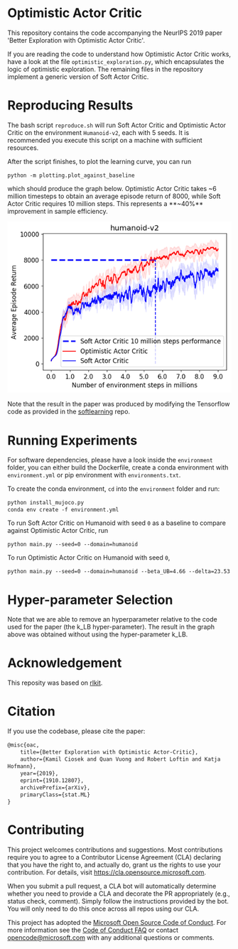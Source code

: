 # Optimistic Actor Critic

This repository contains the code accompanying the NeurIPS 2019 paper 'Better Exploration with Optimistic Actor Critic'.

If you are reading the code to understand how Optimistic Actor Critic works, have a look at the file ```optimistic_exploration.py```, which encapsulates the logic of optimistic exploration. The remaining files in the repository implement a generic version of Soft Actor Critic.

# Reproducing Results

The bash script ```reproduce.sh``` will run Soft Actor Critic and Optimistic Actor Critic on the environment ```Humanoid-v2```, each with 5 seeds. It is recommended you execute this script on a machine with sufficient resources.

After the script finishes, to plot the learning curve, you can run

```
python -m plotting.plot_against_baseline
```

which should produce the graph below. Optimistic Actor Critic takes ~6 million timesteps to obtain an average episode return of 8000, while Soft Actor Critic requires 10 million steps. This represents a **~40%** improvement in sample efficiency.

![oac_vs_sac](humanoid-v2_formal_fig_True.png)

Note that the result in the paper was produced by modifying the Tensorflow code as provided in the [softlearning](https://github.com/rail-berkeley/softlearning) repo.

# Running Experiments

For software dependencies, please have a look inside the ```environment``` folder, you can either build the Dockerfile, create a conda environment with ```environment.yml``` or pip environment with ```environments.txt```.

To create the conda environment, ```cd``` into the ```environment``` folder and run:

```
python install_mujoco.py
conda env create -f environment.yml
```

To run Soft Actor Critic on Humanoid with seed ```0``` as a baseline to compare against Optimistic Actor Critic, run

```
python main.py --seed=0 --domain=humanoid
```

To run Optimistic Actor Critic on Humanoid with seed ```0```,

```
python main.py --seed=0 --domain=humanoid --beta_UB=4.66 --delta=23.53
```

# Hyper-parameter Selection

Note that we are able to remove an hyperparameter relative to the code used for the paper (the k_LB hyper-parameter). The result in the graph above was obtained without using the hyper-parameter k_LB.

# Acknowledgement

This reposity was based on [rlkit](https://github.com/vitchyr/rlkit).

# Citation

If you use the codebase, please cite the paper:

```
@misc{oac,
    title={Better Exploration with Optimistic Actor-Critic},
    author={Kamil Ciosek and Quan Vuong and Robert Loftin and Katja Hofmann},
    year={2019},
    eprint={1910.12807},
    archivePrefix={arXiv},
    primaryClass={stat.ML}
}
```

# Contributing

This project welcomes contributions and suggestions.  Most contributions require you to agree to a
Contributor License Agreement (CLA) declaring that you have the right to, and actually do, grant us
the rights to use your contribution. For details, visit https://cla.opensource.microsoft.com.

When you submit a pull request, a CLA bot will automatically determine whether you need to provide
a CLA and decorate the PR appropriately (e.g., status check, comment). Simply follow the instructions
provided by the bot. You will only need to do this once across all repos using our CLA.

This project has adopted the [Microsoft Open Source Code of Conduct](https://opensource.microsoft.com/codeofconduct/).
For more information see the [Code of Conduct FAQ](https://opensource.microsoft.com/codeofconduct/faq/) or
contact [opencode@microsoft.com](mailto:opencode@microsoft.com) with any additional questions or comments.
